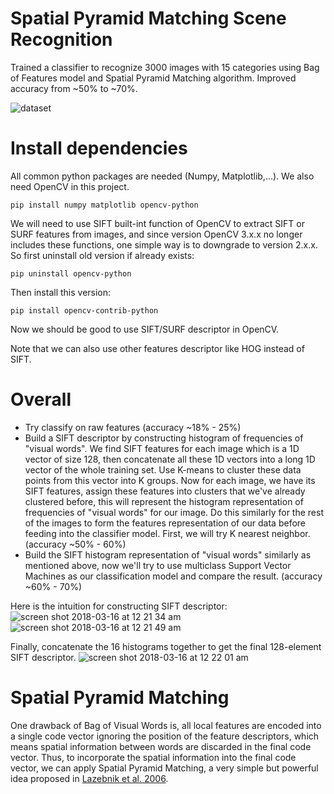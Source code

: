 # Spatial Pyramid Matching Scene Recognition
Trained a classifier to recognize 3000 images with 15 categories using Bag of Features model and Spatial Pyramid Matching algorithm. Improved accuracy from ~50% to ~70%.

![dataset](https://user-images.githubusercontent.com/20756728/37504085-8b4c504a-28b2-11e8-8dd3-0a621808690e.png)

# Install dependencies
All common python packages are needed (Numpy, Matplotlib,...). We also need OpenCV in this project.
```
pip install numpy matplotlib opencv-python
```
We will need to use SIFT built-int function of OpenCV to extract SIFT or SURF features from images, and since version OpenCV 3.x.x no longer includes these functions, one simple way is to downgrade to version 2.x.x. So first uninstall old version if already exists:
```
pip uninstall opencv-python
```
Then install this version: 
```
pip install opencv-contrib-python
```
Now we should be good to use SIFT/SURF descriptor in OpenCV.

Note that we can also use other features descriptor like HOG instead of SIFT.

# Overall
- Try classify on raw features (accuracy ~18% - 25%)
- Build a SIFT descriptor by constructing histogram of frequencies of "visual words". We find SIFT features for each image which is a 1D vector of size 128, then concatenate all these 1D vectors into a long 1D vector of the whole training set. Use K-means to cluster these data points from this vector into K groups. Now for each image, we have its SIFT features, assign these features into clusters that we've already clustered before, this will represent the histogram representation of frequencies of "visual words" for our image. Do this similarly for the rest of the images to form the features representation of our data before feeding into the classifier model. First, we will try K nearest neighbor. (accuracy ~50% - 60%)
- Build the SIFT histogram representation of "visual words" similarly as mentioned above, now we'll try to use multiclass Support Vector Machines as our classification model and compare the result. (accuracy ~60% - 70%)

Here is the intuition for constructing SIFT descriptor:
![screen shot 2018-03-16 at 12 21 34 am](https://user-images.githubusercontent.com/20756728/37503723-6675ccd0-28b0-11e8-8a93-87d517949f42.png)
![screen shot 2018-03-16 at 12 21 49 am](https://user-images.githubusercontent.com/20756728/37503730-6a12b664-28b0-11e8-86cc-db0d7b484ccc.png)

Finally, concatenate the 16 histograms together to get the final 128-element SIFT descriptor.
![screen shot 2018-03-16 at 12 22 01 am](https://user-images.githubusercontent.com/20756728/37503734-6cd6695e-28b0-11e8-8ffd-1d24020de9a1.png)

# Spatial Pyramid Matching
One drawback of Bag of Visual Words is, all local features are encoded into a single code vector ignoring the position of the feature descriptors, which means spatial information between words are discarded in the final code vector. Thus, to incorporate the spatial information into the final code vector, we can apply Spatial Pyramid Matching, a very simple but powerful idea proposed in [Lazebnik et al. 2006](http://www.di.ens.fr/willow/pdfs/cvpr06b.pdf).
